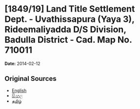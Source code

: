 # [1849/19] Land Title Settlement Dept. - Uvathissapura (Yaya 3), Rideemaliyadda D/S Division, Badulla District - Cad. Map No. 710011

**Date:** 2014-02-12

## Original Sources

- [English](https://documents.gov.lk/view/extra-gazettes/2014/2/1849-19_E.pdf)
- [සිංහල](https://documents.gov.lk/view/extra-gazettes/2014/2/1849-19_S.pdf)
- [தமிழ்](https://documents.gov.lk/view/extra-gazettes/2014/2/1849-19_T.pdf)
